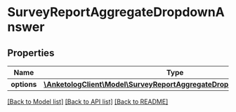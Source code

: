 # SurveyReportAggregateDropdownAnswer

## Properties
Name | Type | Description | Notes
------------ | ------------- | ------------- | -------------
**options** | [**\AnketologClient\Model\SurveyReportAggregateDropdownAnswerOptions[]**](SurveyReportAggregateDropdownAnswerOptions.md) |  | 

[[Back to Model list]](../README.md#documentation-for-models) [[Back to API list]](../README.md#documentation-for-api-endpoints) [[Back to README]](../README.md)


